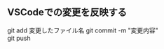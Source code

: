 ## VSCodeでの変更を反映する  <!--#を1〜6個置くとサイズが大から小の見出し-->
git add 変更したファイル名  <!--スペース2つで改行-->
git commit -m "変更内容"  
git push  

